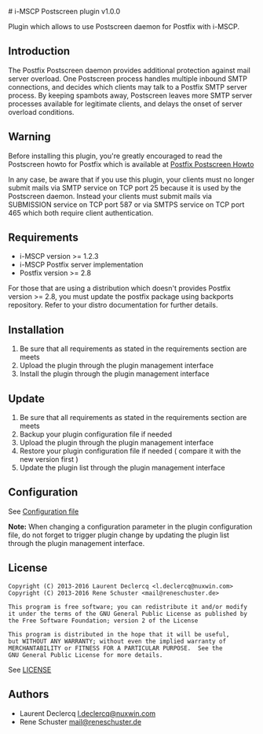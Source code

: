 # i-MSCP Postscreen plugin v1.0.0

Plugin which allows to use Postscreen daemon for Postfix with i-MSCP.

## Introduction

The Postfix Postscreen daemon provides additional protection against mail server overload. One Postscreen process
handles multiple inbound SMTP connections, and decides which clients may talk to a Postfix SMTP server process. By
keeping spambots away, Postscreen leaves more SMTP server processes available for legitimate clients, and delays the
onset of server overload conditions.

## Warning

Before installing this plugin, you're greatly encouraged to read the Postscreen howto for Postfix which is available at
[Postfix Postscreen Howto](http://www.postfix.org/POSTSCREEN_README.html "Postfix Postscreen Howto")

In any case, be aware that if you use this plugin, your clients must no longer submit mails via SMTP service on TCP port
25 because it is used by the Postscreen daemon. Instead your clients must submit mails via SUBMISSION service on TCP port
587 or via SMTPS service on TCP port 465 which both require client authentication.

## Requirements

* i-MSCP version >= 1.2.3
* i-MSCP Postfix server implementation
* Postfix version >= 2.8

For those that are using a distribution which doesn't provides Postfix version >= 2.8, you must update the postfix
package using backports repository. Refer to your distro documentation for further details.

## Installation

1. Be sure that all requirements as stated in the requirements section are meets
2. Upload the plugin through the plugin management interface
3. Install the plugin through the plugin management interface

## Update

1. Be sure that all requirements as stated in the requirements section are meets
2. Backup your plugin configuration file if needed
3. Upload the plugin through the plugin management interface
4. Restore your plugin configuration file if needed ( compare it with the new version first )
5. Update the plugin list through the plugin management interface

## Configuration

See [Configuration file](../Postscreen/config.php)

**Note:** When changing a configuration parameter in the plugin configuration file, do not forget to trigger plugin
change by updating the plugin list through the plugin management interface.

## License

```
Copyright (C) 2013-2016 Laurent Declercq <l.declercq@nuxwin.com>
Copyright (C) 2013-2016 Rene Schuster <mail@reneschuster.de>

This program is free software; you can redistribute it and/or modify
it under the terms of the GNU General Public License as published by
the Free Software Foundation; version 2 of the License

This program is distributed in the hope that it will be useful,
but WITHOUT ANY WARRANTY; without even the implied warranty of
MERCHANTABILITY or FITNESS FOR A PARTICULAR PURPOSE.  See the
GNU General Public License for more details.
```

See [LICENSE](LICENSE)

## Authors

* Laurent Declercq <l.declercq@nuxwin.com>
* Rene Schuster <mail@reneschuster.de>
